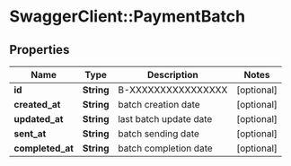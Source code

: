 # SwaggerClient::PaymentBatch

## Properties
Name | Type | Description | Notes
------------ | ------------- | ------------- | -------------
**id** | **String** | B-XXXXXXXXXXXXXXXX | [optional] 
**created_at** | **String** | batch creation date | [optional] 
**updated_at** | **String** | last batch update date | [optional] 
**sent_at** | **String** | batch sending date | [optional] 
**completed_at** | **String** | batch completion date | [optional] 


